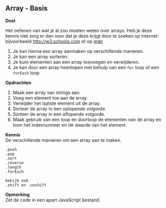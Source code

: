 ## Array - Basis
**Doel**

Het oefenen van wat je al zou moeten weten over arrays. Heb je deze kennis niet zorg er dan voor dat je deze krijgt door te zoeken op internet: bijvoorbeeld http://w3.schools.com of op [mdn](https://developer.mozilla.org)

1. Je kan hierna een array aanmaken op verschillende manieren.
2. Je kan een array sorteren.
3. Je kunt elementen aan een array toevoegen en verwijderen.
4. Je kan door een array heenlopen met behulp van een ```for``` loop of een ```forEach``` loop

**Opdrachten**
1. Maak een array van strings aan.
2. Voeg een element toe aan de array.
3. Verwijder het laatste element uit de array.
4. Sorteer de array in een oplopende volgorde.
5. Sorteer de array in een aflopende volgorde.
6. Maak gebruik van een loop en doorloop de
   elementen van de array en toon het indexnummer
   en de waarde van het element.

**Kennis**  
De verschillende manieren om een array aan te maken.  
```
.push  
.pop  
.sort  
.reverse  
.length
.forEach

bekijk ook
.shift en .unshift
```


**Opmerking**  
Zet de code in een apart JavaScript bestand.

